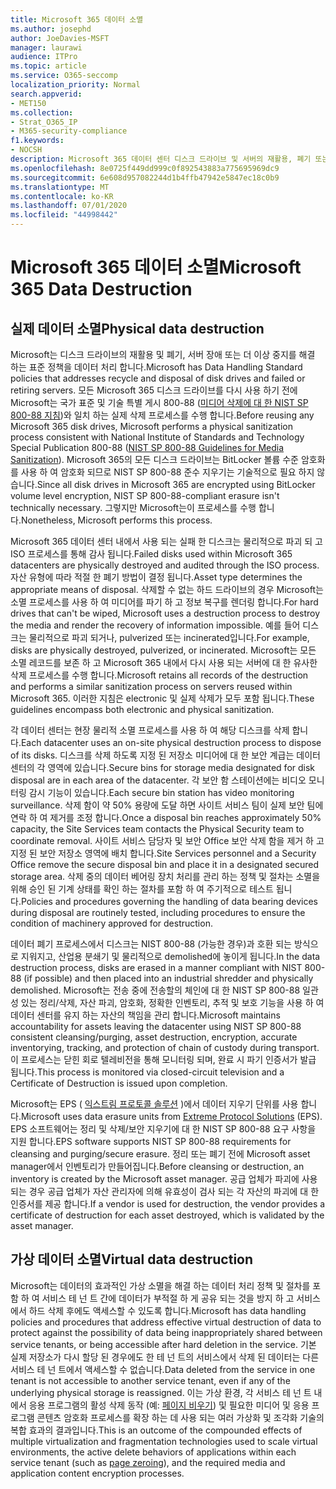 ```yaml
---
title: Microsoft 365 데이터 소멸
ms.author: josephd
author: JoeDavies-MSFT
manager: laurawi
audience: ITPro
ms.topic: article
ms.service: O365-seccomp
localization_priority: Normal
search.appverid:
- MET150
ms.collection:
- Strat_O365_IP
- M365-security-compliance
f1.keywords:
- NOCSH
description: Microsoft 365 데이터 센터 디스크 드라이브 및 서버의 재활용, 폐기 또는 파괴에 대 한 Microsoft 정책 개요
ms.openlocfilehash: 8e0725f449dd999c0f892543883a775695969dc9
ms.sourcegitcommit: 6e608d957082244d1b4ffb47942e5847ec18c0b9
ms.translationtype: MT
ms.contentlocale: ko-KR
ms.lasthandoff: 07/01/2020
ms.locfileid: "44998442"
---
```

# <a name="microsoft-365-data-destruction"></a><span data-ttu-id="e5d5f-103">Microsoft 365 데이터 소멸</span><span class="sxs-lookup"><span data-stu-id="e5d5f-103">Microsoft 365 Data Destruction</span></span>

## <a name="physical-data-destruction"></a><span data-ttu-id="e5d5f-104">실제 데이터 소멸</span><span class="sxs-lookup"><span data-stu-id="e5d5f-104">Physical data destruction</span></span>

<span data-ttu-id="e5d5f-105">Microsoft는 디스크 드라이브의 재활용 및 폐기, 서버 장애 또는 더 이상 중지를 해결 하는 표준 정책을 데이터 처리 합니다.</span><span class="sxs-lookup"><span data-stu-id="e5d5f-105">Microsoft has Data Handling Standard policies that addresses recycle and disposal of disk drives and failed or retiring servers.</span></span> <span data-ttu-id="e5d5f-106">모든 Microsoft 365 디스크 드라이브를 다시 사용 하기 전에 Microsoft는 국가 표준 및 기술 특별 게시 800-88 ([미디어 삭제에 대 한 NIST SP 800-88 지침](https://nvlpubs.nist.gov/nistpubs/SpecialPublications/NIST.SP.800-88r1.pdf))와 일치 하는 실제 삭제 프로세스를 수행 합니다.</span><span class="sxs-lookup"><span data-stu-id="e5d5f-106">Before reusing any Microsoft 365 disk drives, Microsoft performs a physical sanitization process consistent with National Institute of Standards and Technology Special Publication 800-88 ([NIST SP 800-88 Guidelines for Media Sanitization](https://nvlpubs.nist.gov/nistpubs/SpecialPublications/NIST.SP.800-88r1.pdf)).</span></span> <span data-ttu-id="e5d5f-107">Microsoft 365의 모든 디스크 드라이브는 BitLocker 볼륨 수준 암호화를 사용 하 여 암호화 되므로 NIST SP 800-88 준수 지우기는 기술적으로 필요 하지 않습니다.</span><span class="sxs-lookup"><span data-stu-id="e5d5f-107">Since all disk drives in Microsoft 365 are encrypted using BitLocker volume level encryption, NIST SP 800-88-compliant erasure isn't technically necessary.</span></span> <span data-ttu-id="e5d5f-108">그렇지만 Microsoft는이 프로세스를 수행 합니다.</span><span class="sxs-lookup"><span data-stu-id="e5d5f-108">Nonetheless, Microsoft performs this process.</span></span>

<span data-ttu-id="e5d5f-109">Microsoft 365 데이터 센터 내에서 사용 되는 실패 한 디스크는 물리적으로 파괴 되 고 ISO 프로세스를 통해 감사 됩니다.</span><span class="sxs-lookup"><span data-stu-id="e5d5f-109">Failed disks used within Microsoft 365 datacenters are physically destroyed and audited through the ISO process.</span></span> <span data-ttu-id="e5d5f-110">자산 유형에 따라 적절 한 폐기 방법이 결정 됩니다.</span><span class="sxs-lookup"><span data-stu-id="e5d5f-110">Asset type determines the appropriate means of disposal.</span></span> <span data-ttu-id="e5d5f-111">삭제할 수 없는 하드 드라이브의 경우 Microsoft는 소멸 프로세스를 사용 하 여 미디어를 파기 하 고 정보 복구를 렌더링 합니다.</span><span class="sxs-lookup"><span data-stu-id="e5d5f-111">For hard drives that can't be wiped, Microsoft uses a destruction process to destroy the media and render the recovery of information impossible.</span></span> <span data-ttu-id="e5d5f-112">예를 들어 디스크는 물리적으로 파괴 되거나, pulverized 또는 incinerated입니다.</span><span class="sxs-lookup"><span data-stu-id="e5d5f-112">For example, disks are physically destroyed, pulverized, or incinerated.</span></span> <span data-ttu-id="e5d5f-113">Microsoft는 모든 소멸 레코드를 보존 하 고 Microsoft 365 내에서 다시 사용 되는 서버에 대 한 유사한 삭제 프로세스를 수행 합니다.</span><span class="sxs-lookup"><span data-stu-id="e5d5f-113">Microsoft retains all records of the destruction and performs a similar sanitization process on servers reused within Microsoft 365.</span></span> <span data-ttu-id="e5d5f-114">이러한 지침은 electronic 및 실제 삭제가 모두 포함 됩니다.</span><span class="sxs-lookup"><span data-stu-id="e5d5f-114">These guidelines encompass both electronic and physical sanitization.</span></span>

<span data-ttu-id="e5d5f-115">각 데이터 센터는 현장 물리적 소멸 프로세스를 사용 하 여 해당 디스크를 삭제 합니다.</span><span class="sxs-lookup"><span data-stu-id="e5d5f-115">Each datacenter uses an on-site physical destruction process to dispose of its disks.</span></span> <span data-ttu-id="e5d5f-116">디스크를 삭제 하도록 지정 된 저장소 미디어에 대 한 보안 계급는 데이터 센터의 각 영역에 있습니다.</span><span class="sxs-lookup"><span data-stu-id="e5d5f-116">Secure bins for storage media designated for disk disposal are in each area of the datacenter.</span></span> <span data-ttu-id="e5d5f-117">각 보안 함 스테이션에는 비디오 모니터링 감시 기능이 있습니다.</span><span class="sxs-lookup"><span data-stu-id="e5d5f-117">Each secure bin station has video monitoring surveillance.</span></span> <span data-ttu-id="e5d5f-118">삭제 함이 약 50% 용량에 도달 하면 사이트 서비스 팀이 실제 보안 팀에 연락 하 여 제거를 조정 합니다.</span><span class="sxs-lookup"><span data-stu-id="e5d5f-118">Once a disposal bin reaches approximately 50% capacity, the Site Services team contacts the Physical Security team to coordinate removal.</span></span> <span data-ttu-id="e5d5f-119">사이트 서비스 담당자 및 보안 Office 보안 삭제 함을 제거 하 고 지정 된 보안 저장소 영역에 배치 합니다.</span><span class="sxs-lookup"><span data-stu-id="e5d5f-119">Site Services personnel and a Security Office remove the secure disposal bin and place it in a designated secured storage area.</span></span> <span data-ttu-id="e5d5f-120">삭제 중의 데이터 베어링 장치 처리를 관리 하는 정책 및 절차는 소멸을 위해 승인 된 기계 상태를 확인 하는 절차를 포함 하 여 주기적으로 테스트 됩니다.</span><span class="sxs-lookup"><span data-stu-id="e5d5f-120">Policies and procedures governing the handling of data bearing devices during disposal are routinely tested, including procedures to ensure the condition of machinery approved for destruction.</span></span>

<span data-ttu-id="e5d5f-121">데이터 폐기 프로세스에서 디스크는 NIST 800-88 (가능한 경우)과 호환 되는 방식으로 지워지고, 산업용 분쇄기 및 물리적으로 demolished에 놓이게 됩니다.</span><span class="sxs-lookup"><span data-stu-id="e5d5f-121">In the data destruction process, disks are erased in a manner compliant with NIST 800-88 (if possible) and then placed into an industrial shredder and physically demolished.</span></span> <span data-ttu-id="e5d5f-122">Microsoft는 전송 중에 전송할의 체인에 대 한 NIST SP 800-88 일관성 있는 정리/삭제, 자산 파괴, 암호화, 정확한 인벤토리, 추적 및 보호 기능을 사용 하 여 데이터 센터를 유지 하는 자산의 책임을 관리 합니다.</span><span class="sxs-lookup"><span data-stu-id="e5d5f-122">Microsoft maintains accountability for assets leaving the datacenter using NIST SP 800-88 consistent cleansing/purging, asset destruction, encryption, accurate inventorying, tracking, and protection of chain of custody during transport.</span></span> <span data-ttu-id="e5d5f-123">이 프로세스는 닫힌 회로 텔레비전을 통해 모니터링 되며, 완료 시 파기 인증서가 발급 됩니다.</span><span class="sxs-lookup"><span data-stu-id="e5d5f-123">This process is monitored via closed-circuit television and a Certificate of Destruction is issued upon completion.</span></span>

<span data-ttu-id="e5d5f-124">Microsoft는 EPS ( [익스트림 프로토콜 솔루션](https://www.enterprisedataerasure.com/) )에서 데이터 지우기 단위를 사용 합니다.</span><span class="sxs-lookup"><span data-stu-id="e5d5f-124">Microsoft uses data erasure units from [Extreme Protocol Solutions](https://www.enterprisedataerasure.com/) (EPS).</span></span> <span data-ttu-id="e5d5f-125">EPS 소프트웨어는 정리 및 삭제/보안 지우기에 대 한 NIST SP 800-88 요구 사항을 지원 합니다.</span><span class="sxs-lookup"><span data-stu-id="e5d5f-125">EPS software supports NIST SP 800-88 requirements for cleansing and purging/secure erasure.</span></span> <span data-ttu-id="e5d5f-126">정리 또는 폐기 전에 Microsoft asset manager에서 인벤토리가 만들어집니다.</span><span class="sxs-lookup"><span data-stu-id="e5d5f-126">Before cleansing or destruction, an inventory is created by the Microsoft asset manager.</span></span> <span data-ttu-id="e5d5f-127">공급 업체가 파괴에 사용 되는 경우 공급 업체가 자산 관리자에 의해 유효성이 검사 되는 각 자산의 파괴에 대 한 인증서를 제공 합니다.</span><span class="sxs-lookup"><span data-stu-id="e5d5f-127">If a vendor is used for destruction, the vendor provides a certificate of destruction for each asset destroyed, which is validated by the asset manager.</span></span>

## <a name="virtual-data-destruction"></a><span data-ttu-id="e5d5f-128">가상 데이터 소멸</span><span class="sxs-lookup"><span data-stu-id="e5d5f-128">Virtual data destruction</span></span>

<span data-ttu-id="e5d5f-129">Microsoft는 데이터의 효과적인 가상 소멸을 해결 하는 데이터 처리 정책 및 절차를 포함 하 여 서비스 테 넌 트 간에 데이터가 부적절 하 게 공유 되는 것을 방지 하 고 서비스에서 하드 삭제 후에도 액세스할 수 있도록 합니다.</span><span class="sxs-lookup"><span data-stu-id="e5d5f-129">Microsoft has data handling policies and procedures that address effective virtual destruction of data to protect against the possibility of data being inappropriately shared between service tenants, or being accessible after hard deletion in the service.</span></span> <span data-ttu-id="e5d5f-130">기본 실제 저장소가 다시 할당 된 경우에도 한 테 넌 트의 서비스에서 삭제 된 데이터는 다른 서비스 테 넌 트에서 액세스할 수 없습니다.</span><span class="sxs-lookup"><span data-stu-id="e5d5f-130">Data deleted from the service in one tenant is not accessible to another service tenant, even if any of the underlying physical storage is reassigned.</span></span> <span data-ttu-id="e5d5f-131">이는 가상 환경, 각 서비스 테 넌 트 내에서 응용 프로그램의 활성 삭제 동작 (예: [페이지 비우기](https://docs.microsoft.com/office365/securitycompliance/office-365-exchange-online-data-deletion#page-zeroing)) 및 필요한 미디어 및 응용 프로그램 콘텐츠 암호화 프로세스를 확장 하는 데 사용 되는 여러 가상화 및 조각화 기술의 복합 효과의 결과입니다.</span><span class="sxs-lookup"><span data-stu-id="e5d5f-131">This is an outcome of the compounded effects of multiple virtualization and fragmentation technologies used to scale virtual environments, the active delete behaviors of applications within each service tenant (such as [page zeroing](https://docs.microsoft.com/office365/securitycompliance/office-365-exchange-online-data-deletion#page-zeroing)), and the required media and application content encryption processes.</span></span>